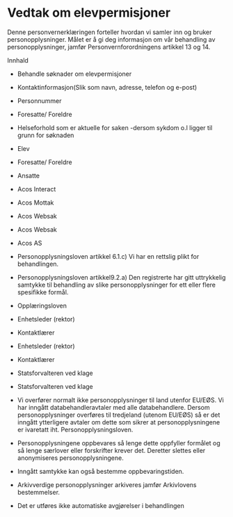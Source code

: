 # Vedtak om elevpermisjoner


  

Denne personvernerklæringen forteller hvordan vi samler inn og bruker personopplysninger. Målet er å gi deg informasjon om vår behandling av personopplysninger, jamfør Personvernforordningens artikkel 13 og 14.

  

Innhald

*   Behandle søknader om elevpermisjoner  
    
*   Kontaktinformasjon(Slik som navn, adresse, telefon og e-post)  
    
*   Personnummer  
    
*   Foresatte/ Foreldre  
    
*   Helseforhold som er aktuelle for saken -dersom sykdom o.l ligger til grunn for søknaden  
    
*   Elev  
    
*   Foresatte/ Foreldre  
    
*   Ansatte  
    
*   Acos Interact  
    
*   Acos Mottak  
    
*   Acos Websak  
    
*   Acos Websak  
    
*   Acos AS  
    
*   Personopplysningsloven artikkel 6.1.c) Vi har en rettslig plikt for behandlingen.  
    
*   Personopplysningsloven artikkel9.2.a) Den registrerte har gitt uttrykkelig samtykke til behandling av slike personopplysninger for ett eller flere spesifikke formål.  
    
*   Opplæringsloven  
    
*   Enhetsleder (rektor)  
    
*   Kontaktlærer  
    
*   Enhetsleder (rektor)  
    
*   Kontaktlærer  
    
*   Statsforvalteren ved klage  
    
*   Statsforvalteren ved klage  
    
*   Vi overfører normalt ikke personopplysninger til land utenfor EU/EØS. Vi har inngått databehandleravtaler med alle databehandlere. Dersom personopplysninger overføres til tredjeland (utenom EU/EØS) så er det inngått ytterligere avtaler om dette som sikrer at personopplysningene er ivaretatt iht. Personopplysningsloven.  
    
*   Personopplysningene oppbevares så lenge dette oppfyller formålet og så lenge særlover eller forskrifter krever det. Deretter slettes eller anonymiseres personopplysningene.  
    
*   Inngått samtykke kan også bestemme oppbevaringstiden.  
    
*   Arkivverdige personopplysninger arkiveres jamfør Arkivlovens bestemmelser.  
    
*   Det er utføres ikke automatiske avgjørelser i behandlingen